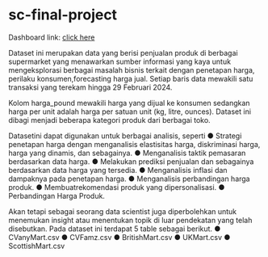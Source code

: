 # sc-final-project

Dashboard link:  [click here](https://app.powerbi.com/view?r=eyJrIjoiNmI2YzM1ODAtNWQ0YS00ZjVhLTg1NWItZjA3NjY4MjYzZTQ0IiwidCI6ImRlOTVkMDk4LWE3OGMtNGE1MS1iMDQ1LTJjOWYyYzQwYzc1MyIsImMiOjEwfQ%3D%3D) 

Dataset ini merupakan data yang berisi penjualan produk di berbagai supermarket yang
menawarkan sumber informasi yang kaya untuk mengeksplorasi berbagai masalah bisnis
terkait dengan penetapan harga, perilaku konsumen,forecasting harga jual. Setiap baris
data mewakili satu transaksi yang terekam hingga 29 Februari 2024. 

Kolom harga_pound mewakili harga yang dijual ke konsumen sedangkan harga per unit adalah harga per
satuan unit (kg, litre, ounces). Dataset ini dibagi menjadi beberapa kategori produk dari berbagai toko.

Datasetini dapat digunakan untuk berbagai analisis, seperti
● Strategi penetapan harga dengan menganalisis elastisitas harga, diskriminasi
harga, harga yang dinamis, dan sebagainya.
● Menganalisis taktik pemasaran berdasarkan data harga.
● Melakukan prediksi penjualan dan sebagainya berdasarkan data harga yang
tersedia.
● Menganalisis inflasi dan dampaknya pada penetapan harga.
● Menganalisis perbandingan harga produk.
● Membuatrekomendasi produk yang dipersonalisasi.
● Perbandingan Harga Produk.

Akan tetapi sebagai seorang data scientist juga diperbolehkan untuk menemukan insight
atau menentukan topik di luar pendekatan yang telah disebutkan. Pada dataset ini
terdapat 5 table sebagai berikut.
● CVanyMart.csv
● CVFamz.csv
● BritishMart.csv
● UKMart.csv
● ScottishMart.csv
